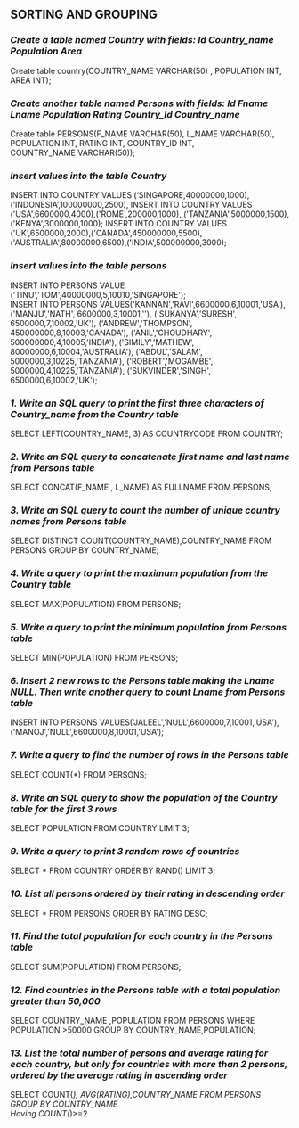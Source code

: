 ## SORTING AND GROUPING


### *Create a table named Country with fields: Id Country_name Population Area*

Create table country(COUNTRY_NAME VARCHAR(50) ,
					POPULATION  INT,
					AREA INT);
### *Create another table named Persons with fields: Id Fname Lname Population Rating Country_Id Country_name*

Create table PERSONS(F_NAME VARCHAR(50),
					 L_NAME VARCHAR(50),
                    				 POPULATION INT,
                              RATING INT,
                    				 COUNTRY_ID INT,                                
                   				  COUNTRY_NAME VARCHAR(50));
### *Insert values into the table Country*
INSERT INTO COUNTRY VALUES (‘SINGAPORE,40000000,1000),(‘INDONESIA’,100000000,2500),
INSERT INTO COUNTRY VALUES	('USA',6600000,4000),('ROME',200000,1000),
                        ('TANZANIA',5000000,1500),('KENYA',3000000,1000);
INSERT INTO COUNTRY VALUES	('UK',6500000,2000),('CANADA',450000000,5500),
                        ('AUSTRALIA',80000000,6500),('INDIA',500000000,3000);

### *Insert values into the table persons*
INSERT INTO PERSONS VALUE ('TINU','TOM',40000000,5,10010,'SINGAPORE');	
INSERT INTO PERSONS VALUES('KANNAN','RAVI',6600000,6,10001,'USA'),
('MANJU','NATH', 6600000,3,10001,''),
('SUKANYA','SURESH', 6500000,7,10002,'UK'),
('ANDREW','THOMPSON', 450000000,8,10003,'CANADA'),
('ANIL','CHOUDHARY', 500000000,4,10005,'INDIA'),
('SIMILY','MATHEW', 80000000,6,10004,'AUSTRALIA'),
('ABDUL','SALAM', 5000000,3,10225,'TANZANIA'),
('ROBERT','MOGAMBE', 5000000,4,10225,'TANZANIA'),
                                                ('SUKVINDER','SINGH', 6500000,6,10002,'UK');
### *1.	Write an SQL query to print the first three characters of Country_name from the Country table*

SELECT LEFT(COUNTRY_NAME, 3) AS COUNTRYCODE
FROM COUNTRY;	

### *2.	Write an SQL query to concatenate first name and last name from Persons table* 
SELECT CONCAT(F_NAME , L_NAME)
 AS FULLNAME  FROM PERSONS;

### *3.	Write an SQL query to count the number of unique country names from Persons table* 

SELECT  DISTINCT COUNT(COUNTRY_NAME),COUNTRY_NAME FROM PERSONS
 GROUP BY COUNTRY_NAME;
	
### *4.	Write a query to print the maximum population from the Country table*

SELECT MAX(POPULATION) FROM PERSONS;
### *5.	Write a query to print the minimum population from Persons table* 

SELECT MIN(POPULATION) FROM PERSONS;	
### *6.	Insert 2 new rows to the Persons table making the Lname NULL. Then write another query to count Lname from Persons table*

INSERT INTO PERSONS VALUES('JALEEL','NULL',6600000,7,10001,'USA'),
('MANOJ','NULL',6600000,8,10001,'USA');

### *7.	Write a query to find the number of rows in the Persons table*


SELECT COUNT(*) FROM PERSONS;

### *8.	Write an SQL query to show the population of the Country table for the first 3 rows*

SELECT POPULATION FROM COUNTRY
  LIMIT 3;


### *9.	Write a query to print 3 random rows of countries*

SELECT * FROM COUNTRY
ORDER BY RAND()
LIMIT 3;	

### *10.	List all persons ordered by their rating in descending order* 

SELECT * FROM PERSONS
ORDER BY RATING DESC;

### *11.	Find the total population for each country in the Persons table* 

SELECT SUM(POPULATION) FROM PERSONS;

### *12.	Find countries in the Persons table with a total population greater than 50,000*

SELECT COUNTRY_NAME ,POPULATION FROM PERSONS
WHERE POPULATION >50000
GROUP BY COUNTRY_NAME,POPULATION;

### *13.	List the total number of persons and average rating for each country, but only for countries with more than 2 persons, ordered by the average rating in ascending order*

SELECT COUNT(*), AVG(RATING),COUNTRY_NAME
FROM PERSONS
GROUP BY COUNTRY_NAME  
Having COUNT(*)>=2  





